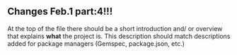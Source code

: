 ## Changes Feb.1 part:4!!!

At the top of the file there should be a short introduction and/ or overview that explains **what** the project is. This description should match descriptions added for package managers (Gemspec, package.json, etc.)
